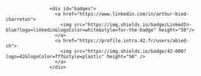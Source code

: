                     <div id="badges">
                      <a href="https://www.linkedin.com/in/arthur-bied-charreton">
                        <img src="https://img.shields.io/badge/LinkedIn-blue?logo=linkedin&logoColor=white&style=for-the-badge" height="50"/>
                      </a>
                      <a href="https://profile.intra.42.fr/users/abied-ch">
                        <img src="https://img.shields.io/badge/42-000?logo=42&logoColor=fff&style=plastic" height="50" />
                      </a>
                    </div>
